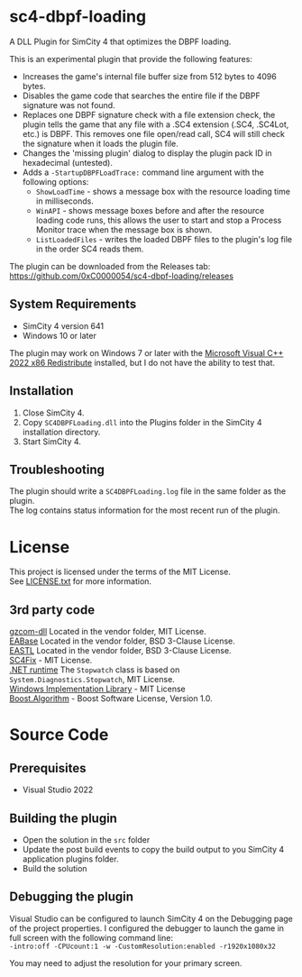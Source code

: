 # sc4-dbpf-loading

A DLL Plugin for SimCity 4 that optimizes the DBPF loading.   

This is an experimental plugin that provide the following features:

* Increases the game's internal file buffer size from 512 bytes to 4096 bytes.
* Disables the game code that searches the entire file if the DBPF signature was not found.
* Replaces one DBPF signature check with a file extension check, the plugin tells the game that any file with a 
.SC4 extension (.SC4, .SC4Lot, etc.) is DBPF. This removes one file open/read call, SC4 will still check the
signature when it loads the plugin file.
* Changes the 'missing plugin' dialog to display the plugin pack ID in hexadecimal (untested).
* Adds a `-StartupDBPFLoadTrace:` command line argument with the following options:
    * `ShowLoadTime` - shows a message box with the resource loading time in milliseconds.
    * `WinAPI` - shows message boxes before and after the resource loading code runs, this allows the user to start and stop a Process Monitor trace when the message box is shown.
    * `ListLoadedFiles` - writes the loaded DBPF files to the plugin's log file in the order SC4 reads them.
    
The plugin can be downloaded from the Releases tab: https://github.com/0xC0000054/sc4-dbpf-loading/releases

## System Requirements

* SimCity 4 version 641
* Windows 10 or later

The plugin may work on Windows 7 or later with the [Microsoft Visual C++ 2022 x86 Redistribute](https://aka.ms/vs/17/release/vc_redist.x86.exe) installed, but I do not have the ability to test that.

## Installation

1. Close SimCity 4.
2. Copy `SC4DBPFLoading.dll` into the Plugins folder in the SimCity 4 installation directory.
3. Start SimCity 4.

## Troubleshooting

The plugin should write a `SC4DBPFLoading.log` file in the same folder as the plugin.    
The log contains status information for the most recent run of the plugin.

# License

This project is licensed under the terms of the MIT License.    
See [LICENSE.txt](LICENSE.txt) for more information.

## 3rd party code

[gzcom-dll](https://github.com/nsgomez/gzcom-dll/tree/master) Located in the vendor folder, MIT License.    
[EABase](https://github.com/electronicarts/EABase) Located in the vendor folder, BSD 3-Clause License.    
[EASTL](https://github.com/electronicarts/EASTL) Located in the vendor folder, BSD 3-Clause License.    
[SC4Fix](https://github.com/nsgomez/sc4fix) - MIT License.     
[.NET runtime](https://github.com/dotnet/runtime) The `Stopwatch` class is based on `System.Diagnostics.Stopwatch`, MIT License.    
[Windows Implementation Library](https://github.com/microsoft/wil) - MIT License    
[Boost.Algorithm](https://www.boost.org/doc/libs/1_84_0/libs/algorithm/doc/html/index.html) - Boost Software License, Version 1.0.    


# Source Code

## Prerequisites

* Visual Studio 2022

## Building the plugin

* Open the solution in the `src` folder
* Update the post build events to copy the build output to you SimCity 4 application plugins folder.
* Build the solution

## Debugging the plugin

Visual Studio can be configured to launch SimCity 4 on the Debugging page of the project properties.
I configured the debugger to launch the game in full screen with the following command line:    
`-intro:off -CPUcount:1 -w -CustomResolution:enabled -r1920x1080x32`

You may need to adjust the resolution for your primary screen.
